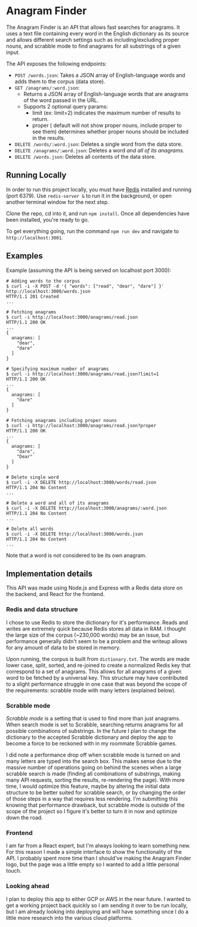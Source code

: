 Anagram Finder
=========

The Anagram Finder is an API that allows fast searches for anagrams. It uses a text file containing every word in the English dictionary as its source and allows different search settings such as including/excluding proper nouns, and scrabble mode to find anagrams for all substrings of a given input.

The API exposes the following endpoints: 

- `POST /words.json`: Takes a JSON array of English-language words and adds them to the corpus (data store).
- `GET /anagrams/:word.json`:
  - Returns a JSON array of English-language words that are anagrams of the word passed in the URL.
  - Supports 2 optional query params:
    - limit (ex: limit=2) indicates the maximum number of results to return.
    - proper ( default will not show proper nouns, include proper to see them) determines whether proper nouns should be included in the results.
- `DELETE /words/:word.json`: Deletes a single word from the data store.
- `DELETE /anagrams/:word.json`: Deletes a word *and all of its anagrams*.
- `DELETE /words.json`: Deletes all contents of the data store.

## Running Locally

In order to run this project locally, you must have [Redis](https://auth0.com/blog/introduction-to-redis-install-cli-commands-and-data-types/)  installed and running (port 6379). Use `redis-server &` to run it in the background, or open another terminal window for the next step.

Clone the repo, cd into it, and run `npm install`. Once all dependencies have been installed, you're ready to go.

To get everything going, run the command `npm run dev` and navigate to `http://localhost:3001`.


## Examples

Example (assuming the API is being served on localhost port 3000):

```{bash}
# Adding words to the corpus
$ curl -i -X POST -d '{ "words": ["read", "dear", "dare"] }' http://localhost:3000/words.json
HTTP/1.1 201 Created
...

# Fetching anagrams
$ curl -i http://localhost:3000/anagrams/read.json
HTTP/1.1 200 OK
...
{
  anagrams: [
    "dear",
    "dare"
  ]
}

# Specifying maximum number of anagrams
$ curl -i http://localhost:3000/anagrams/read.json?limit=1
HTTP/1.1 200 OK
...
{
  anagrams: [
    "dare"
  ]
}

# Fetching anagrams including proper nouns
$ curl -i http://localhost:3000/anagrams/read.json?proper
HTTP/1.1 200 OK
...
{
  anagrams: [
    "dare",
    "Dear"
  ]
}

# Delete single word
$ curl -i -X DELETE http://localhost:3000/words/read.json
HTTP/1.1 204 No Content
...

# Delete a word and all of its anagrams
$ curl -i -X DELETE http://localhost:3000/anagrams/:word.json
HTTP/1.1 204 No Content
...

# Delete all words
$ curl -i -X DELETE http://localhost:3000/words.json
HTTP/1.1 204 No Content
...
```

Note that a word is not considered to be its own anagram.

## Implementation details

This API was made using Node.js and Express with a Redis data store on the backend, and React for the frontend. 

### Redis and data structure

I chose to use Redis to store the dictionary for it's performance. Reads and writes are extremely quick because Redis stores all data in RAM. I thought the large size of the corpus (~230,000 words) may be an issue, but performance generally didn't seem to be a problem and the writeup allows for any amount of data to be stored in memory.

Upon running, the corpus is built from `dictionary.txt`. The words are made lower case, split, sorted, and re-joined to create a normalized Redis key that correspond to a set of anagrams. This allows for all anagrams of a given word to be fetched by a universal key. This structure may have contributed to a slight performance struggle in one case that was beyond the scope of the requirements: scrabble mode with many letters (explained below). 

### Scrabble mode

*Scrabble mode* is a setting that is used to find more than just anagrams.  When search mode is set to Scrabble, searching returns anagrams for all possible combinations of substrings. In the future I plan to change the dictionary to the accepted Scrabble dictionary and deploy the app to become a force to be reckoned with in my roommate Scrabble games.

I did note a performance drop off when scrabble mode is turned on and many letters are typed into the search box. This makes sense due to the massive number of operations going on behind the scenes when a large scrabble search is made (finding all combinations of substrings, making many API requests, sorting the results, re-rendering the page). With more time, I would optimize this feature, maybe by altering the initial data structure to be better suited for scrabble search, or by changing the order of those steps in a way that requires less rendering. I'm submitting this knowing that performance drawback, but scrabble mode is outside of the scope of the project so I figure it's better to turn it in now and optimize down the road.

### Frontend

I am far from a React expert, but I'm always looking to learn something new. For this reason I made a simple interface to show the functionality of the API. I probably spent more time than I should've making the Anagram Finder logo, but the page was a little empty so I wanted to add a little personal touch.

### Looking ahead

I plan to deploy this app to either GCP or AWS in the near future. I wanted to get a working project back quickly so I am sending it over to be run locally, but I am already looking into deploying and will have something once I do a little more research into the various cloud platforms.
